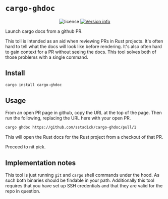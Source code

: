 # `cargo-ghdoc`

<p align="center">
  <!-- <a href="https://github.com/sstadick/cargo-ghdoc/actions?query=workflow%3ACheck"><img src="https://github.com/sstadick/cargo-ghdoc/workflows/Check/badge.svg" alt="Build Status"></a> -->
  <img src="https://img.shields.io/crates/l/cargo-ghdoc.svg" alt="license">
  <a href="https://crates.io/crates/cargo-ghdoc"><img src="https://img.shields.io/crates/v/cargo-ghdoc.svg?colorB=319e8c" alt="Version info"></a><br>
</p>

Launch cargo docs from a github PR.

This toll is intended as an aid when reviewing PRs in Rust projects.
It's often hard to tell what the docs will look like before rendering.
It's also often hard to gain context for a PR without seeing the docs.
This tool solves both of those problems with a single command.

## Install

```bash
cargo install cargo-ghdoc
```

## Usage

From an open PR page in github, copy the URL at the top of the page. Then run the following, replacing the URL here with your open PR.

```bash
cargo ghdoc https://github.com/sstadick/cargo-ghdoc/pull/1
```

This will open the Rust docs for the Rust project from a checkout of that PR.

Proceed to nit pick.

## Implementation notes

This tool is just running `git` and `cargo` shell commands under the hood.
As such both binaries should be findable in your path.
Additionally this tool requires that you have set up SSH credentials and that they are valid for the repo in question.
